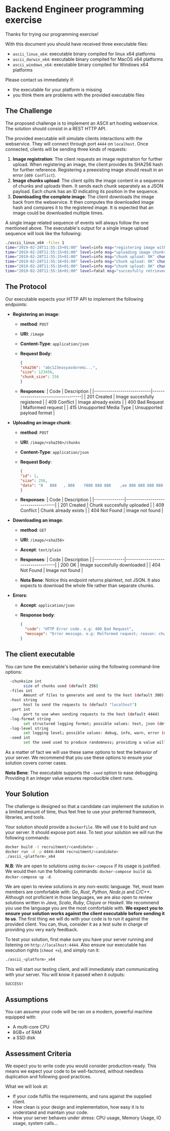 # Backend Engineer programming exercise

Thanks for trying our programming exercise!

With this document you should have received three executable files:

+ `ascii_linux_x64`: executable binary compiled for linux x64 platforms
+ `ascii_darwin_x64`: executable binary compiled for MacOS x64 platforms
+ `ascii_windows_x64`: executable binary compiled for Windows x64 platforms

Please contact us immediately if:

+ the executable for your platform is missing
+ you think there are problems with the provided executable files

## The Challenge

The proposed challenge is to implement an ASCII art hosting webservice. The solution  should consist in a REST HTTP API.

The provided executable will simulate clients interactions with the webservice. They will connect through port `4444` on `localhost`.  Once connected, clients will be sending three kinds of requests:

1. **Image registration**: The client requests an image registration for further upload. When registering an image, the client provides its SHA256 hash for further reference. Registering a preexisting image should result in an error (`409 Conflict`).
2. **Image chunks upload**: The client splits the image content in a sequence of chunks and uploads them. It sends each chunk separately as a JSON payload. Each chunk has an ID indicating its position in the sequence.
3. **Downloading the complete image**: The client downloads the image back from the webservice. It then computes the downloaded image hash and compares it to the registered image. It is expected that an image could be downloaded multiple times.

A single image related sequence of events will always follow the one mentioned above.
The executable's output for a single image upload sequence will look like the following:

```bash
./ascii_linux_x64 -files 1
time="2019-02-28T11:55:15+01:00" level=info msg="registering image with server" image_sha256=8a99030199b315fe8e4cf93d93478facdf1801a0ddb0d9bc1325961597a42a3f
time="2019-02-28T11:55:15+01:00" level=info msg="uploading image chunks" chunks_count=3 image_sha256=8a99030199b315fe8e4cf93d93478facdf1801a0ddb0d9bc1325961597a42a3f
time="2019-02-28T11:55:15+01:00" level=info msg="chunk upload: OK" chunk_id=1 chunk_size=256 image_sha256=8a99030199b315fe8e4cf93d93478facdf1801a0ddb0d9bc1325961597a42a3f
time="2019-02-28T11:55:16+01:00" level=info msg="chunk upload: OK" chunk_id=0 chunk_size=256 image_sha256=8a99030199b315fe8e4cf93d93478facdf1801a0ddb0d9bc1325961597a42a3f
time="2019-02-28T11:55:16+01:00" level=info msg="chunk upload: OK" chunk_id=2 chunk_size=187 image_sha256=8a99030199b315fe8e4cf93d93478facdf1801a0ddb0d9bc1325961597a42a3f
time="2019-02-28T11:55:16+01:00" level=fatal msg="succesfully retrieved image" image_sha256=8a99030199b315fe8e4cf93d93478facdf1801a0ddb0d9bc1325961597a42a3f
```

## The Protocol

Our executable expects your HTTP API to implement the following endpoints:

+ **Registering an image**:
  + **method**: `POST`
  + **URI**: `/image`
  + **Content-Type**: `application/json`
  + **Request Body**:

      ```json
      {
      "sha256": "abc123easyasdoremi...",
      "size": 123456,
      "chunk_size": 256
      }
      ```

  + **Responses**:
    | Code                       |              Description           |
    |----------------------------|------------------------------------|
    | 201 Created                | Image succesfully registered       |
    | 409 Conflict               | Image already exists               |
    | 400 Bad Request            | Malformed request                  |
    | 415 Unsupported Media Type | Unsupported payload format         |

+ **Uploading an image chunk**:
  + **method**: `POST`
  + **URI**: `/image/<sha256>/chunks`
  + **Content-Type**: `application/json`
  + **Request Body**:

      ```json
      {
      "id": 1,
      "size": 256,
      "data": "8   888   , 888    Y888 888 888    ,ee 888 888 888 888 ...",
      }
      ```

  + **Responses**:
    | Code          |              Description           |
    |---------------|------------------------------------|
    | 201 Created   | Chunk succesfully uploaded         |
    | 409 Conflict  | Chunk already exists               |
    | 404 Not Found | Image not found                    |

+ **Downloading an image**:
  + **method**: `GET`
  + **URI**: `/image/<sha256>`
  + **Accept**: `text/plain`
  + **Responses**:
    | Code          |              Description           |
    |---------------|------------------------------------|
    | 200 OK        | Image succesfully downloaded       |
    | 404 Not Found | Image not found                    |

  + **Nota Bene**: Notice this endpoint returns plaintext, not JSON. It also expects to download the whole file rather than separate chunks.

+ **Errors**:
  + **Accept**: `application/json`
  + **Response body**:

    ```json
    {
      "code": "HTTP Error code. e.g: 400 Bad Request",
      "message": "Error message. e.g: Malformed request; reason: chunk id field is missing."
    }
    ```

## The client executable

You can tune the executable's behavior using the following command-line options:

```bash
  -chunksize int
        size of chunks used (default 256)
  -files int
        Amount of files to generate and send to the host (default 300)
  -host string
        host to send the requests to (default "localhost")
  -port int
        port to use when sending requests to the host (default 4444)
  -log-format string
        set structured logging format; possible values: text, json (default "text")
  -log-level string
        set logging level; possible values: debug, info, warn, error (default "info")
  -seed int
        set the seed used to produce randomness; providing a value will allow reproducible runs (default -1)
```

As a matter of fact we will use these same options to test the behavior of your server. We recommend that you use these options to ensure your solution covers corner cases.

**Nota Bene**: The executable supports the `-seed` option to ease debugging. Providing it an integer value ensures reproducible client runs.

## Your Solution

The challenge is designed so that a candidate can implement the
solution in a limited amount of time, thus feel
free to use your preferred framework, libraries, and tools.

Your solution should provide a `Dockerfile`. We will use it to build and run your server. It should expose port `4444`. To test your solution we will run the following commands:

```bash
docker build -t recruitment/<candidate> .
docker run -d -p 4444:4444 recruitment/<candidate>
./ascii_<platform>_x64
```

**N.B**: We are open to solutions using `docker-compose` if its usage is justified. We would then run the following commands: ```docker-compose build && docker-compose up -d```.

We are open to review solutions in any non-exotic language. Yet, most team members are comfortable with: *Go*, *Rust*, *Python*, *Node.js* and *C/C++*. Although not proficient in those languages, we are also open to review solutions written in *Java*, *Scala*, *Ruby*, *Clojure* or *Haskell*. We recommend you use the language you are the most comfortable with.
**We expect you to ensure your solution works against the client executable before sending it to us**. The first thing we will do with your code is to run it against the provided client. You can, thus, consider it as a test suite in charge of providing you very early feedback.

To test your solution, first make sure you have your server
running and listening on `http://localhost:4444`. Also ensure our executable has execution rights (`chmod +x`), and simply run it:

```bash
./ascii_<platform>_x64
```

This will start our testing client, and will immediately start communicating with your server. You will know it passed when it outputs:

```text
SUCCESS!
```

## Assumptions

You can assume your code will be ran on a modern, powerful machine equipped with:

+ A multi-core CPU
+ 8GB+ of RAM
+ a SSD disk

## Assessment Criteria

We expect you to write code you would consider production-ready.
This means we expect your code to be well-factored, without needless
duplication and following good practices.

What we will look at:

+ If your code fulfils the requirements, and runs against the
supplied client.
+ How clean is your design and implementation, how easy it is to
understand and maintain your code.
+ How your server behaves under stress: CPU usage, Memory Usage, IO usage, system calls...
